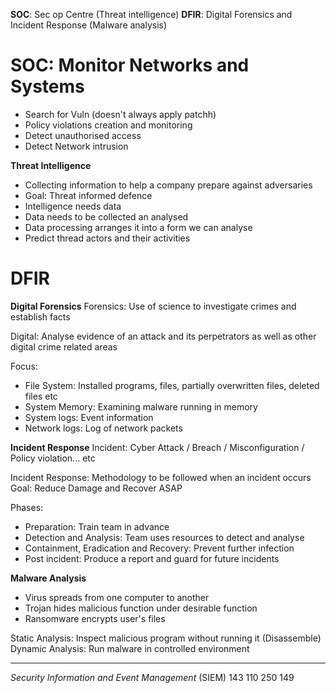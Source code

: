 **SOC**: Sec op Centre (Threat intelligence)
**DFIR**: Digital Forensics and Incident Response (Malware analysis)

# SOC: Monitor Networks and Systems
- Search for Vuln (doesn't always apply patchh)
- Policy violations creation and monitoring
- Detect unauthorised access 
- Detect Network intrusion

**Threat Intelligence**
- Collecting information to help a company prepare against adversaries
- Goal: Threat informed defence 
- Intelligence needs data
- Data needs to be collected an analysed
- Data processing arranges it into a form we can analyse
- Predict thread actors and their activities 

# DFIR
**Digital Forensics**
Forensics: Use of science to investigate crimes and establish facts

Digital: Analyse evidence of an attack and its perpetrators as well as other digital crime 
related areas

Focus:
- File System: Installed programs, files, partially overwritten files, deleted files etc
- System Memory: Examining malware running in memory
- System logs: Event information
- Network logs: Log of network packets

**Incident Response**
Incident: Cyber Attack / Breach / Misconfiguration / Policy violation... etc

Incident Response: Methodology to be followed when an incident occurs
Goal: Reduce Damage and Recover ASAP

Phases:
- Preparation: Train team in advance
- Detection and Analysis: Team uses resources to detect and analyse
- Containment, Eradication and Recovery: Prevent further infection
- Post incident: Produce a report and guard for future incidents 

**Malware Analysis**
- Virus spreads from one computer to another
- Trojan hides malicious function under desirable function
- Ransomware encrypts user's files

Static Analysis: Inspect malicious program without running it (Disassemble)
Dynamic Analysis: Run malware in controlled environment


---
_Security Information and Event Management_ (SIEM)
143 110 250 149